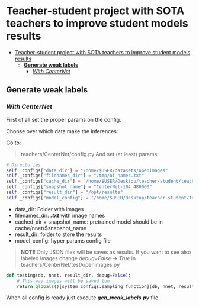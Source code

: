 # Teacher-student project with SOTA teachers to improve student models results



- [Teacher-student project with SOTA teachers to improve student models results](#teacher-student-project-with-sota-teachers-to-improve-student-models-results)
  - [**Generate weak labels**](#generate-weak-labels)
    - [*With CenterNet*](#with-centernet)


## **Generate weak labels**

### *With CenterNet*

First of all set the proper params on the config.

Choose over which data make the inferences:

Go to:
> teachers/CenterNet/config.py
And set (at least) params:

```python
# Directories
self._configs["data_dir"] = "/home/$USER/datasets/openimages"
self._configs["filenames_dir"] = "/tmp/oi_names.txt"
self._configs["cache_dir"] = "/home/$USER/Desktop/teacher-student/teachers/CenterNet/cache"
self._configs["snapshot_name"] = "CenterNet-104_480000"
self._configs["result_dir"] = "/opt/results"
self._configs["model_config"] = "/home/$USER/Desktop/teacher-student/teachers/CenterNet/config/CenterNet104_teacher_student.json"
```

* data_dir: Folder with images
* filenames_dir: ***.txt*** with image names
* cached_dir + snapshot_name: pretrained model should be in cache/nnet/$snapshot_name
* result_dir: folder to store the results
* model_config: hyper params config file

> **NOTE** Only JSON files will be saves as results. If you want to see also labeled images change *debug=False -> True* in teachers/CenterNet/test/openimages.py
```python
def testing(db, nnet, result_dir, debug=False):
    # This way images will be saved too
    return globals()[system_configs.sampling_function](db, nnet, result_dir, debug=True)
```

When all config is ready just execute ***gen_weak_labels.py*** file